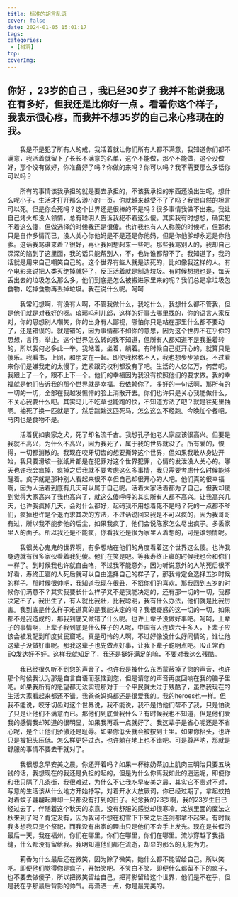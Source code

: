 ```yaml
---
title: 标准的胡言乱语
cover: false
date: 2024-01-05 15:01:17
tags:
categories:
 - [树洞]
top:
coverImg:
---
```

你好 ，23岁的自己 ，我已经30岁了 我并不能说我现在有多好，但我还是比你好一点 。看着你这个样子，我表示很心疼，而我并不想35岁的自己来心疼现在的我。 
----------------
　　我是不是犯了所有人的戒，我活着就让你们所有人都不满意，我知道你们都不满意，我活着就留下了长长不满意的名单，这个不能做，那个不能做，这个没做好，那个没有做好，你准备好了吗？你做的来吗？你可以吗？我不需要那么多话你可以吗？


　　所有的事情该我承担的就是要去承担的，不该我承担的东西还没出生呢，想什么呢小子，生活才打开那么渺小的一页。你就越来越受不了了吗？我很自然的坦言可以死。但是你会死吗？这个世界还是很棒的不是吗？很多事情我做不出来。我让自己烤火却没人领情，总有聪明人告诉我犯不着这么傻。其实我有时想想，确实犯不着这么傻，但做选择的时候我还是很傻。也许我也有人人称羡的时候吧，但那也只是自作多情而已，没人关心你他妈是不是还是你他妈，但是你他爹却永远是你他爹。这话我骂谁来着？很好，再让我回想起来一些吧。那些我骂别人的，我却自己深深的陷到了这里面，我的话只能帮别人，不，也许谁都帮不了。我知道了，我的话就是用来自己嘲笑自己的。这个世界有些人就是该死的，比如像我这样的人。有个电影来说把人类灭绝掉就好了，反正活着就是制造垃圾。有时候想想也是，每天丢出去的垃圾怎么那么多。他们到底是怎么被搬进家里来的呢？我们总是拿垃圾包食物，吃掉食物再丢掉垃圾。我在说什么呢。呵呵


　　我常幻想啊，有没有人啊，不管我做什么，我吃什么，我想什么都不管我，但是他们就是对我好的呀。琅琊吗利儿郎，这样的好事去哪里找的，你的语言人家反对，你的思想别人嘲笑，你的出身有人鄙视，哪怕你只是站在那里什么都不要动了，还是错误的。就是错的，因为事情都不如你的意思，因为这个世界不在乎你的思想，言行，举止。这个世界怎么转的我不知道，但所有人都知道不是我推着转的，所以我何必多此一举。我站着，坐着，躺着。有时候自己挺开心的，就算只是傻乐。我看书，上网，和朋友在一起。即使我格格不入，我也想步步紧跟。不过看来你们是嫌我走的太慢了。连紧跟的权利都没有了吧。生活的人亿亿万，何苦呢。我跟上了一个，跟不上下一个。他们的幸福因为我没有按照他们的要求做。我的幸福就是他们告诉我的那个世界就是幸福。我依赖你了。多好的一句话啊，那所有的一切的一切，全部在我越发憔悴的脸上消散开去。你们也许只是关心我能做什么，不关心我要什么吧。其实马儿不吃草也能跑的快，不知道方法了吧？就是往死里抽啊。抽死了换一匹就是了。然后踹踹这匹死马，怎么这么不经跑。今晚加个餐吧，马肉也是食物不是。


　　活着犹如丧家之犬，死了却名流千古。我想孔子他老人家应该很高兴。但要是我就不高兴，为什么不高兴，因为我死了，属于我的世界就没了。所有爱的，恨得，一切都消散的。我现在咬牙切齿的想要撕碎这个世界，但如果我敢从身边开始，我只要滑坡一张纸片都是在犯罪对这个世界犯罪，心情的发泄没人关心的。哪天也许我会疯掉，疯掉之后我就不要考虑这么多事情，我只需要考虑什么时候能够醒着。疯子就是那种别人看起来很不幸但自己却很开心的人吧。他们真的很幸福啊，因为人活着到底有几天可以属于自己呢。活着大家活着都为了自己，但我却傻到觉得大家高兴了我也高兴了，就这么傻呼呼的其实所有人都不高兴。让我高兴几天，也许我疯掉几天，会对什么都好，起码我不用想着死不是吗？死的一点都不爷们，疯掉也许是个退而求其次的方法，不过话说回来我是不可以疯的，因为我哥哥有过，所以我不能步他的后尘，如果我疯了，他们会说陈家怎么尽出疯子。多丢家里人的面子。所以我还是不能疯，你看我还是很为家里人着想的，可是谁领情呢。


　　我很关心鬼鬼的世界啊，有多想站在他们的角度看着这个世界这么傻。也许我身边就有很多家伙看着我犯傻。他们在笑是吧。等我寿终正寝的时候我也会和你们一样了。到时候我也许就自由咯，不过我不能意外，因为听说意外的人呐死后很不好看，寿终正寝的人死后就可以自由选择自己的样子了，那我肯定会选择五岁时候的样子。那时候很帅吧，我知道我现在很丑，不招你们的喜欢。那我回到五岁的时候你们满意不？其实我要长什么样子又不是我能决定的，还有那一切的一切，我都决定不了，我出生了，有人就比我壮，比我聪明，我有什么办法，他们就是比我厉害。我到底是什么样子难道真的是我能决定的吗？我很疑惑的这一切的一切，如果都不是我造成的，那我到底又做错了什么呢。也许上辈子没做好事吧。呵呵，上辈子的事情啊，上辈子我到底是什么样子的人呢，中国有人连砍六十多人，下辈子应该会被发配到印度贫民窟吧。真是可怜的人啊，不过好像没什么好同情的，谁让他这辈子没做好事呢。那我这辈子也先做点好事，让我下辈子聪明点吧。IQ正常而EQ发达好不好。这样我就知足了，我还是挺好满足的嘛，不要对我这么残酷。


　　我已经很久听不到您的声音了，也许我是被什么东西蒙蔽掉了您的声音，也许那个时候我认为那是自言自语而惹恼到您，但是请您的声音再度回响在我的脑子里吧。如果我所有的愿望都无法实现那对于一个平民就太过于残酷了，虽然我现在的生活大家看起来都还不错。我爸爸妈妈都还是很爱我的。我的heroes也一样。但我不能说，咬牙切齿对这个世界说，我不能说，我不是怕他们帮不了我，只是怕说了只是让他们不满意而已。那他们到底爱我什么？有时候我也不知道，但是他们爱我的感情我却知道的很明显，如果我再乖一点就好了。我这辈子是省心呢还是不省心呢，是个让他们骄傲还是耻辱。如果你低头就会被按到土里。如果你抬头，也许只是被把头压低。怎么样更好过点，也许躺在地上也不错吧。可是尊严呐，那就是舒服的事情不要去干就对了。


　　我很想念早安美之晨，你还开着吗？如果一杯栋奶茶加上肌肉三明治只要五块钱的话，我想现在的我还是负担的起的，但是为什么你离我如此的遥远呢，即便你和我只隔了几条街，我很难过，为什么不让我吃早安美之晨，其实它不贵对不对，写意的生活该从什么地方开始抒写，对着开水大放厥词，你已经过期了，拿起蚊拍对着蚊子翩翩起舞却一只都没有打到的日子。纪念我的23岁啊，我的23岁生日已经过去了，伴随着这个秋天的凉意，没有舒服的感觉却很寒冷。龙族里面的魔法之秋来到了吗？肯定没有，因为我可不想在初雪下下来之后连剑都拿不起来。有时候我多想我只是个祭祀，而我没有出家的理由只是他们不会手上发光。现在是长假的最后一天，我在福州，你们在哪里，你们在哪里，你们在哪里。流沙穿越了我指缝，什么都没有留给我。我明知道他们都在流逝，却显的那么的无能为力。


　　莉香为什么最后还在微笑，因为除了微笑，她什么都不能留给自己。所以笑吧。即便他们觉得你是疯子，开始笑吧。不笑白不笑。即便什么都留不下的疯子，也不要去做傻子，所以把微笑留给自己，把背影留给这个世界，他们是不在乎，但是我在乎那最后背影的帅气。再潇洒一点，你是最完美的。